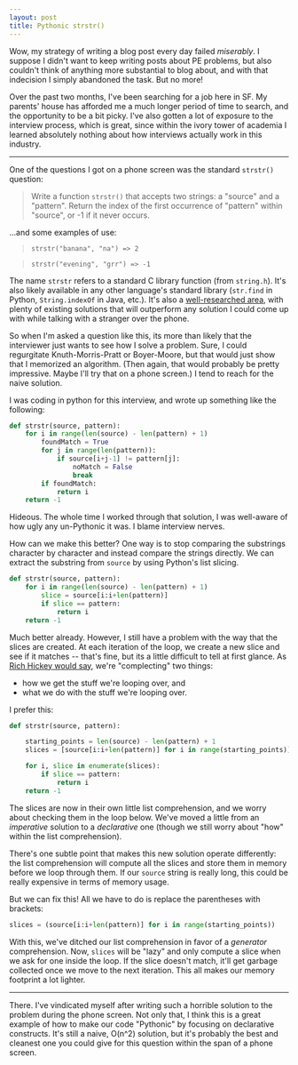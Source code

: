 ```yaml
---
layout: post
title: Pythonic strstr()
---
```


Wow, my strategy of writing a blog post every day failed *miserably*. I suppose
I didn't want to keep writing posts about PE problems, but also couldn't think
of anything more substantial to blog about, and with that indecision I simply
abandoned the task. But no more!

Over the past two months, I've been searching for a job here in SF. My parents'
house has afforded me a much longer period of time to search, and the
opportunity to be a bit picky. I've also gotten a lot of exposure to the
interview process, which is great, since within the ivory tower of academia I
learned absolutely nothing about how interviews actually work in this industry.

******

One of the questions I got on a phone screen was the standard `strstr()`
question:

> Write a function `strstr()` that accepts two strings: a "source" and a
> "pattern". Return the index of the first occurrence of "pattern" within
> "source", or -1 if it never occurs.

...and some examples of use:
> `strstr("banana", "na") => 2`

> `strstr("evening", "grr") => -1`

The name `strstr` refers to a standard C library function (from `string.h`).
It's also likely available in any other language's standard library (`str.find`
in Python, `String.indexOf` in Java, etc.). It's also a [well-researched
area](https://en.wikipedia.org/wiki/String_searching_algorithm), with plenty of
existing solutions that will outperform any solution I could come up with
while talking with a stranger over the phone.

So when I'm asked a question like this, its more than likely that the
interviewer just wants to see how I solve a problem. Sure, I could regurgitate
Knuth-Morris-Pratt or Boyer-Moore, but that would just show that I memorized an
algorithm. (Then again, that would probably be pretty impressive. Maybe I'll
try that on a phone screen.) I tend to reach for the naive solution.

I was coding in python for this interview, and wrote up something like the
following:

``` Python
def strstr(source, pattern):
    for i in range(len(source) - len(pattern) + 1)
        foundMatch = True
        for j in range(len(pattern)):
            if source[i+j-1] != pattern[j]:
                noMatch = False
                break
        if foundMatch:
            return i
    return -1
```

Hideous. The whole time I worked through that solution, I was well-aware of how
ugly any un-Pythonic it was. I blame interview nerves.

How can we make this better? One way is to stop comparing the substrings
character by character and instead compare the strings directly. We can extract
the substring from `source` by using Python's list slicing.

``` Python
def strstr(source, pattern):
    for i in range(len(source) - len(pattern) + 1)
        slice = source[i:i+len(pattern)]
        if slice == pattern:
            return i
    return -1
```

Much better already. However, I still have a problem with the way that the
slices are created. At each iteration of the loop, we create a new slice and
see if it matches -- that's fine, but its a little difficult to tell at first
glance. As [Rich Hickey would
say](http://www.infoq.com/presentations/Simple-Made-Easy), we're "complecting"
two things:

* how we get the stuff we're looping over, and
* what we do with the stuff we're looping over.

I prefer this:

``` Python
def strstr(source, pattern):

    starting_points = len(source) - len(pattern) + 1
    slices = [source[i:i+len(pattern)] for i in range(starting_points)]

    for i, slice in enumerate(slices):
        if slice == pattern:
            return i
    return -1
```

The slices are now in their own little list comprehension, and we worry about
checking them in the loop below. We've moved a little from an *imperative*
solution to a *declarative* one (though we still worry about "how" within the
list comprehension).

There's one subtle point that makes this new solution operate differently: the
list comprehension will compute all the slices and store them in memory before
we loop through them. If our `source` string is really long, this could be
really expensive in terms of memory usage.

But we can fix this! All we have to do is replace the parentheses with
brackets:

```Python
slices = (source[i:i+len(pattern)] for i in range(starting_points))
```

With this, we've ditched our list comprehension in favor of a *generator*
comprehension. Now, `slices` will be "lazy" and only compute a slice when we
ask for one inside the loop. If the slice doesn't match, it'll get garbage
collected once we move to the next iteration. This all makes our memory
footprint a lot lighter.

******

There. I've vindicated myself after writing such a horrible solution to the
problem during the phone screen. Not only that, I think this is a great example
of how to make our code "Pythonic" by focusing on declarative constructs. It's
still a naive, O(n^2) solution, but it's probably the best and cleanest one you
could give for this question within the span of a phone screen.

